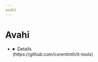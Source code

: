 ```yaml
---
avahi
---
```


# Avahi

- <details>
      <!-- <h3>WebUI Dashboard</h3>
      <img src="resources/screenshots/it-tools.webp" alt="homeassistant ui screenshot"/> -->

      <img alt="x64 Version" src="https://img.shields.io/docker/v/corentinth/it-tools/latest?arch=amd64&label=x64">
      <img alt="Arm64 Version" src="https://img.shields.io/docker/v/corentinth/it-tools/latest?arch=arm64&label=arm64">

    </details>
  (https://github.com/corentinth/it-tools)
